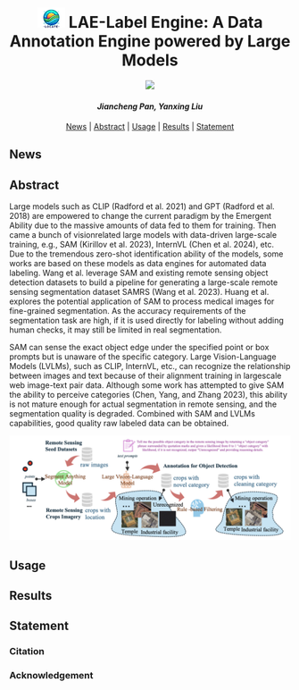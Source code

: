 
<h1 align="center"><img width="50" alt="image" src="assets/LAE-logo.png"> LAE-Label Engine: A Data Annotation Engine powered by Large Models</h1>

<p align="center">
<a href="http://arxiv.org/abs/2408.09110"><img src="https://img.shields.io/badge/arXiv-Paper-<color>"></a>
</p>

<h4 align="center"><em>Jiancheng Pan, Yanxing Liu</em></h4>

<p align="center">
    <a href="#news">News</a> |
  <a href="#abstract">Abstract</a> |
  <a href="#usage">Usage</a> |
  <a href="#results">Results</a> |
  <a href="#statement">Statement</a>
</p>

## News

## Abstract
Large models such as CLIP (Radford et al. 2021) and GPT (Radford et al. 2018) are empowered to change the current paradigm by the Emergent Ability due to the massive amounts of data fed to them for training. Then came a bunch of visionrelated large models with data-driven large-scale training, e.g., SAM (Kirillov et al. 2023), InternVL (Chen et al. 2024), etc. Due to the tremendous zero-shot identification ability of the models, some works are based on these models as data engines for automated data labeling. Wang et al. leverage SAM and existing remote sensing object detection datasets to build a pipeline for generating a large-scale remote sensing segmentation dataset SAMRS (Wang et al. 2023). Huang et al. explores the potential application of SAM to process medical images for fine-grained segmentation. As the accuracy requirements of the segmentation task are high, if it is used directly for labeling without adding human checks, it may still be limited in real segmentation.

SAM can sense the exact object edge under the specified point or box prompts but is unaware of the specific category. Large Vision-Language Models (LVLMs), such as CLIP, InternVL, etc., can recognize the relationship between images and text because of their alignment training in largescale web image-text pair data. Although some work has attempted to give SAM the ability to perceive categories (Chen, Yang, and Zhang 2023), this ability is not mature enough for actual segmentation in remote sensing, and the segmentation quality is degraded. Combined with SAM and LVLMs capabilities, good quality raw labeled data can be obtained.

<img src="assets/LAE-Label.png">

## Usage

## Results

## Statement

### Citation

### Acknowledgement